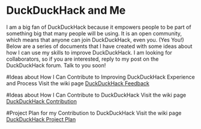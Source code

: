 # DuckDuckHack and Me
I am a big fan of DuckDuckHack because it empowers people to be part of something big that many people will be using.  It is an open community, which means that anyone can join DuckDuckHack, even you. (Yes You!)
Below are a series of documents that I have created with some ideas about how I can use my skills to improve DuckDuckHack.  I am looking for collaborators, so if you are interested, reply to my post on the DuckDuckHack forum.  Talk to you soon!

#Ideas about How I Can Contribute to Improving DuckDuckHack Experience and Process
Visit the wiki page [DuckDuckHack Feedback](https://github.com/techibis/DuckDuckHack-and-Me/wiki/DuckDuckHack-Feedback "Ideas to make DuckDuckHack even more successful")

#Ideas about How I Can Contribute to DuckDuckHack
Visit the wiki page [DuckDuckHack Contribution](https://github.com/techibis/DuckDuckHack-and-Me/wiki/DuckDuckHack-Contribution "Scale it Internationally!")

#Project Plan for my Contribution to DuckDuckHack
Visit the wiki page [DuckDuckHack Project Plan](https://github.com/techibis/DuckDuckHack-and-Me/wiki/DuckDuckHack-Project-Plan "Let's do this!")
